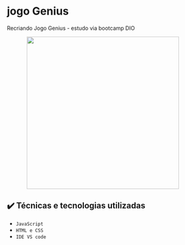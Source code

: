 # jogo Genius
Recriando Jogo Genius - estudo via bootcamp DIO

<div align="center">
<img src="https://user-images.githubusercontent.com/63008291/163212898-f09aa26b-bd5b-4a1d-a0af-cbc4131f171f.JPG" width="400px" />
</div>


  ## ✔️ Técnicas e tecnologias utilizadas

  - ``JavaScript``
  - ``HTML e CSS``
  - ``IDE VS code``
